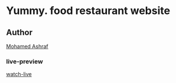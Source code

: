 # Yummy. food restaurant website

## Author

[Mohamed Ashraf](https://mohamed-dev.netlify.app)

### live-preview

[watch-live](https://yummywebsite.netlify.app)
